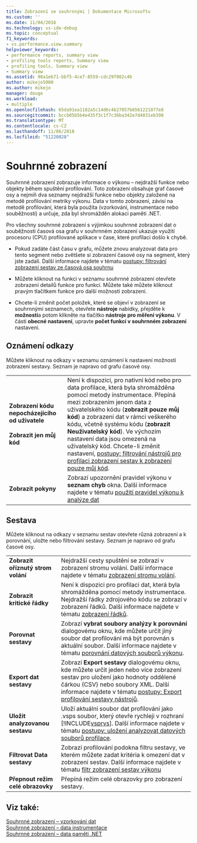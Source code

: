 ```yaml
---
title: Zobrazení se souhrnnými | Dokumentace Microsoftu
ms.custom: ''
ms.date: 11/04/2016
ms.technology: vs-ide-debug
ms.topic: conceptual
f1_keywords:
- vs.performance.view.summary
helpviewer_keywords:
- performance reports, summary view
- profiling tools reports, Summary view
- profiling tools, Summary view
- Summary view
ms.assetid: 98a1eb71-bbf5-4ce7-8559-cdc29f082c4b
author: mikejo5000
ms.author: mikejo
manager: douge
ms.workload:
- multiple
ms.openlocfilehash: 65da91ea1182a5c14d6c4b27057b6561221077e8
ms.sourcegitcommit: bccb05b5b4e435f3c1f7c36ba342e7d4031eb398
ms.translationtype: MT
ms.contentlocale: cs-CZ
ms.lasthandoff: 11/06/2018
ms.locfileid: "51220828"
---
```

# <a name="summary-view"></a>Souhrnné zobrazení
Souhrnné zobrazení zobrazuje informace o výkonu – nejdražší funkce nebo objekty během spuštění profilování. Toto zobrazení obsahuje graf časové osy a nejmíň dva seznamy nejdražší funkce nebo objekty založené na metodě profilování metriky výkonu. Data v tomto zobrazení, závisí na metodě profilování, která byla použita (vzorkování, instrumentace nebo souběžnosti) a určuje, zda byl shromážděn alokaci paměti .NET.  

 Pro všechny souhrnné zobrazení s výjimkou souhrnné zobrazení dat o souběžnosti časová osa grafu v souhrnném zobrazení ukazuje využití procesoru (CPU) profilované aplikace v čase, které profilaci došlo k chybě.  

-   Pokud zadáte část času v grafu, můžete znovu analyzovat data pro tento segment nebo zvětšete si zobrazení časové osy na segment, který jste zadali. Další informace najdete v tématu [postupy: filtrování zobrazení sestav ze časová osa souhrnu](../profiling/how-to-filter-report-views-from-the-summary-timeline.md)  

-   Můžete kliknout na funkci v seznamu souhrnné zobrazení otevřete zobrazení detailů funkce pro funkci. Můžete také můžete kliknout pravým tlačítkem funkce pro další možnosti zobrazení.  

-   Chcete-li změnit počet položek, které se objeví v zobrazení se souhrnnými seznamech, otevřete **nástroje** nabídky, přejděte k **možnosti**a potom klikněte na tlačítko **nástroje pro měření výkonu**. V části **obecné nastavení**, upravte **počet funkcí v souhrnném zobrazení** nastavení.  

## <a name="notifications-links"></a>Oznámení odkazy  
 Můžete kliknout na odkazy v seznamu oznámení k nastavení možností zobrazení sestavy. Seznam je napravo od grafu časové osy.  

|||  
|-|-|  
|**Zobrazení kódu nepocházejícího od uživatele**<br /><br /> **Zobrazit jen můj kód**|Není k dispozici, pro nativní kód nebo pro data profilace, která byla shromážděna pomocí metody instrumentace. Přepíná mezi zobrazením jenom data z uživatelského kódu (**zobrazit pouze můj kód**) a zobrazení dat v rámci veškerého kódu, včetně systému kódu (**zobrazit Neuživatelský kód**). Ve výchozím nastavení data jsou omezená na uživatelský kód. Chcete-li změnit nastavení, [postupy: filtrování nástrojů pro profilaci zobrazení sestav k zobrazení pouze můj kód](../profiling/how-to-filter-profiling-tools-report-views-to-display-just-my-code.md).|  
|**Zobrazit pokyny**|Zobrazí upozornění pravidel výkonu v **seznam chyb** okna. Další informace najdete v tématu [použití pravidel výkonu k analýze dat](../profiling/using-performance-rules-to-analyze-data.md)|  

## <a name="report"></a>Sestava  
 Můžete kliknout na odkazy v seznamu sestav otevřete různá zobrazení a k porovnání, uložte nebo filtrování sestavy. Seznam je napravo od grafu časové osy.  


| | |
|----------------------------| - |
| **Zobrazit oříznutý strom volání** | Nejdražší cesty spuštění se zobrazí v zobrazení stromu volání. Další informace najdete v tématu [zobrazení stromu volání](../profiling/call-tree-view.md). |
| **Zobrazit kritické řádky** | Není k dispozici pro profilaci dat, která byla shromážděna pomocí metody instrumentace. Nejdražší řádky zdrojového kódu se zobrazí v zobrazení řádků. Další informace najdete v tématu [zobrazení řádků](../profiling/lines-view.md). |
| **Porovnat sestavy** | Zobrazí **vybrat soubory analýzy k porovnání** dialogovému oknu, kde můžete určit jiný soubor dat profilování má být porovnán s aktuální soubor. Další informace najdete v tématu [porovnání datových souborů výkonu](../profiling/comparing-performance-data-files.md). |
| **Export dat sestavy** | Zobrazí **Export sestavy** dialogovému oknu, kde můžete určit jeden nebo více zobrazení sestav pro uložení jako hodnoty oddělené čárkou (CSV) nebo soubory XML. Další informace najdete v tématu [postupy: Export profilování sestavy nástrojů](/previous-versions/visualstudio/visual-studio-2010/ms182394\(v\=vs.100\)). |
| **Uložit analyzovanou sestavu** | Uloží aktuální soubor dat profilování jako .vsps soubor, který otevře rychleji v rozhraní [!INCLUDE[vsprvs](../code-quality/includes/vsprvs_md.md)]. Další informace najdete v tématu [postupy: uložení analyzovat datových souborů profilace](/previous-versions/visualstudio/visual-studio-2010/bb763106\(v\=vs.100\)). |
| **Filtrovat Data sestavy** | Zobrazí profilování podokna filtru sestavy, ve kterém můžete zadat kritéria k omezení dat v zobrazení sestav. Další informace najdete v tématu [filtr zobrazení sestav výkonu](../profiling/performance-report-view-filter.md) |
| **Přepnout režim celé obrazovky** | Přepíná režim celé obrazovky pro zobrazení sestavy. |

## <a name="see-also"></a>Viz také:  
 [Souhrnné zobrazení – vzorkování dat](../profiling/summary-view-sampling-data.md)   
 [Souhrnné zobrazení – data instrumentace](../profiling/summary-view-instrumentation-data.md)   
 [Souhrnné zobrazení – data paměti .NET](../profiling/summary-view-dotnet-memory-data.md)